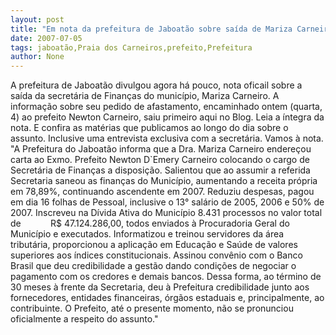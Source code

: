 ```yaml
---
layout: post
title: "Em nota da prefeitura de Jaboatão sobre saída de Mariza Carneiro, prefeito silencia"
date: 2007-07-05
tags: jaboatão,Praia dos Carneiros,prefeito,Prefeitura
author: None
---
```

A prefeitura de Jaboat&atilde;o divulgou agora h&aacute; pouco, nota oficail sobre a sa&iacute;da da secret&aacute;ria de Finan&ccedil;as do munic&iacute;pio, Mariza Carneiro. A informa&ccedil;&atilde;o sobre seu pedido de afastamento, encaminhado ontem (quarta, 4) ao prefeito Newton Carneiro, saiu primeiro aqui no Blog. Leia a &iacute;ntegra da nota. E confira as mat&eacute;rias que publicamos ao longo do dia sobre o assunto. Inclusive uma entrevista exclusiva com a secret&aacute;ria. Vamos &agrave; nota.
&quot;A Prefeitura do Jaboat&atilde;o informa que a Dra. Mariza Carneiro endere&ccedil;ou carta ao Exmo. Prefeito Newton D`Emery Carneiro colocando o cargo de Secret&aacute;ria de Finan&ccedil;as a disposi&ccedil;&atilde;o. 
Salientou que ao assumir a referida Secretaria saneou as finan&ccedil;as do Munic&iacute;pio, aumentando a receita pr&oacute;pria em 78,89%, continuando ascendente em 2007. Reduziu despesas, pagou em dia 16 folhas de Pessoal, inclusive o 13&deg; sal&aacute;rio de 2005, 2006 e 50% de 2007. 
Inscreveu na D&iacute;vida Ativa do Munic&iacute;pio 8.431 processos no valor total de&nbsp;&nbsp;&nbsp;&nbsp;&nbsp;&nbsp;&nbsp;&nbsp;&nbsp;&nbsp;&nbsp; R$ 47.124.286,00, todos enviados &agrave; Procuradoria Geral do Munic&iacute;pio e executados. 
Informatizou e treinou servidores da &aacute;rea tribut&aacute;ria, proporcionou a aplica&ccedil;&atilde;o em Educa&ccedil;&atilde;o e Sa&uacute;de de valores superiores aos &iacute;ndices constitucionais. Assinou conv&ecirc;nio com o Banco Brasil que deu credibilidade a gest&atilde;o dando condi&ccedil;&otilde;es de negociar o pagamento com os credores e demais bancos. 
Dessa forma, ao t&eacute;rmino de 30 meses&nbsp;&agrave; frente da Secretaria, deu &agrave; Prefeitura credibilidade junto aos fornecedores, entidades financeiras, &oacute;rg&atilde;os estaduais e, principalmente, ao contribuinte. 
O Prefeito, at&eacute; o presente momento, n&atilde;o se pronunciou oficialmente a respeito do assunto.&quot;  